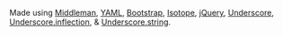 Made using [Middleman](https://middlemanapp.com/), [YAML](http://www.yaml.org/), [Bootstrap](http://getbootstrap.com/), [Isotope](http://isotope.metafizzy.co/), [jQuery](http://jquery.com/), [Underscore](http://underscorejs.org/), [Underscore.inflection](https://github.com/jeremyruppel/underscore.inflection), & [Underscore.string](http://epeli.github.io/underscore.string/).